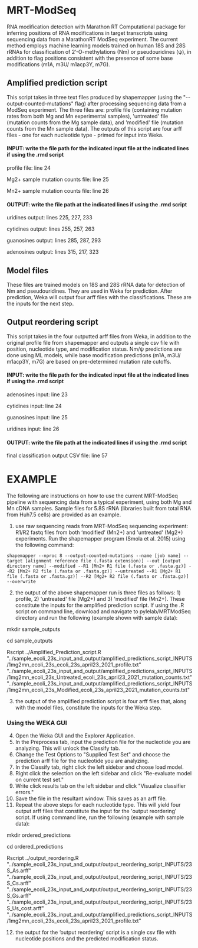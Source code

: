 # MRT-ModSeq
RNA modification detection with Marathon RT
Computational package for inferring positions of RNA modifications in target transcripts using sequencing data from a MarathonRT ModSeq experiment. The current method employs machine learning models trained on human 18S and 28S rRNAs for classification of 2’-O-methylations (Nm) or pseudouridines (ψ), in addition to flag positions consistent with the presence of some base modifications (m1A, m3U/ m1acp3Y, m7G).

## Amplified prediction script
This script takes in three text files produced by shapemapper (using the "--output-counted-mutations" flag) after processing sequencing data from a ModSeq experiment. The three files are: profile file (containing mutation rates from both Mg and Mn experimental samples), 'untreated' file (mutation counts from the Mg sample data), and 'modified' file (mutation counts from the Mn sample data). 
The outputs of this script are four arff files - one for each nucleotide type - primed for input into Weka.

#### INPUT: write the file path for the indicated input file at the indicated lines if using the .rmd script
profile file: line 24

Mg2+ sample mutation counts file: line 25

Mn2+ sample mutation counts file: line 26

#### OUTPUT: write the file path at the indicated lines if using the .rmd script
uridines output: lines 225, 227, 233

cytidines output: lines 255, 257, 263

guanosines output: lines 285, 287, 293

adenosines output: lines 315, 217, 323

## Model files
These files are trained models on 18S and 28S rRNA data for detection of Nm and pseudouridines. They are used in Weka for prediction. After prediction, Weka will output four arff files with the classifications. These are the inputs for the next step.

## Output reordering script
This script takes in the four outputted arff files from Weka, in addition to the original profile file from shapemapper and outputs a single csv file with position, nucleotide type, and modification status. Nm/ψ predictions are done using ML models, while base modification predictions (m1A, m3U/ m1acp3Y, m7G) are based on pre-determined mutation rate cutoffs.

#### INPUT: write the file path for the indicated input file at the indicated lines if using the .rmd script
adenosines input: line 23

cytidines input: line 24

guanosines input: line 25

uridines input: line 26

#### OUTPUT: write the file path at the indicated lines if using the .rmd script
final classification output CSV file: line 57

# EXAMPLE 
The following are instructions on how to use the current MRT-ModSeq pipeline with sequencing data from a typical experiment, using both Mg and Mn cDNA samples. Sample files for 5.8S rRNA (libraries built from total RNA from Huh7.5 cells) are provided as an example.
1) use raw sequencing reads from MRT-ModSeq sequencing experiment: R1/R2 fastq files from both ‘modified’ (Mn2+) and 'untreated' (Mg2+) experiments. Run the shapemapper program (Smola et al. 2015) using the following command:

```
shapemapper --nproc 8 --output-counted-mutations --name [job name] --target [alignment reference file (.fasta extension)] --out [output directory name] --modified --R1 [Mn2+ R1 file (.fasta or .fasta.gz)] --R2 [Mn2+ R2 file (.fasta or .fasta.gz)] --untreated --R1 [Mg2+ R1 file (.fasta or .fasta.gz)] --R2 [Mg2+ R2 file (.fasta or .fasta.gz)] --overwrite
```
2) the output of the above shapemapper run is three files as follows: 1) profile, 2) 'untreated' file (Mg2+) and 3) 'modified' file (Mn2+). These constitute the inputs for the amplified prediction script.
If using the .R script on command line, download and navigate to pylelab/MRTModSeq directory and run the following (example shown with sample data):

mkdir sample_outputs

cd sample_outputs

Rscript ../Amplified_Prediction_script.R "../sample_ecoli_23s_input_and_output/amplified_predictions_script_INPUTS/1mg2mn_ecoli_23s_ecoli_23s_april23_2021_profile.txt" "../sample_ecoli_23s_input_and_output/amplified_predictions_script_INPUTS/1mg2mn_ecoli_23s_Untreated_ecoli_23s_april23_2021_mutation_counts.txt" "../sample_ecoli_23s_input_and_output/amplified_predictions_script_INPUTS/1mg2mn_ecoli_23s_Modified_ecoli_23s_april23_2021_mutation_counts.txt" 

3) the output of the amplified prediction script is four arff files that, along with the model files, constitute the inputs for the Weka step.

### Using the WEKA GUI
4) Open the Weka GUI and the Explorer Application.
5) In the Preprocess tab, input the prediction file for the nucleotide you are analyzing. This will unlock the Classify tab.
6) Change the Test Options to "Supplied Test Set" and choose the prediction arff file for the nucleotide you are analyzing.
7) In the Classify tab, right click the left sidebar and choose load model.
8) Right click the selection on the left sidebar and click "Re-evaluate model on current test set."
9) Write click results tab on the left sidebar and click "Visualize classifier errors."
10) Save the file in the resultant window. This saves as an arff file.
11) Repeat the above steps for each nucleotide type. This will yield four output arff files that constitute the input for the 'output reordering' script. If using command line, run the following (example with sample data):

mkdir ordered_predictions

cd ordered_predictions

Rscript ../output_reordering.R "../sample_ecoli_23s_input_and_output/output_reordering_script_INPUTS/23S_As.arff" "../sample_ecoli_23s_input_and_output/output_reordering_script_INPUTS/23S_Cs.arff" "../sample_ecoli_23s_input_and_output/output_reordering_script_INPUTS/23S_Gs.arff" "../sample_ecoli_23s_input_and_output/output_reordering_script_INPUTS/23S_Us_cost.arff" "../sample_ecoli_23s_input_and_output/amplified_predictions_script_INPUTS/1mg2mn_ecoli_23s_ecoli_23s_april23_2021_profile.txt"

12) the output for the ‘output reordering’ script is a single csv file with nucleotide positions and the predicted modification status.

